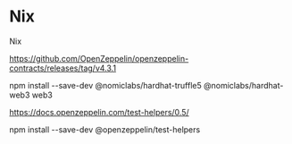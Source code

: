 # Nix
Nix

https://github.com/OpenZeppelin/openzeppelin-contracts/releases/tag/v4.3.1

npm install --save-dev @nomiclabs/hardhat-truffle5 @nomiclabs/hardhat-web3 web3

https://docs.openzeppelin.com/test-helpers/0.5/

npm install --save-dev @openzeppelin/test-helpers
